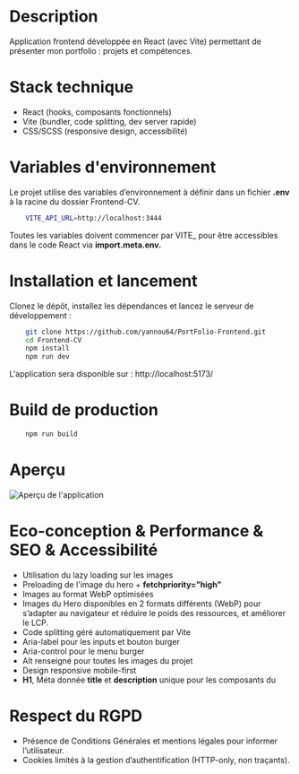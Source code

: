# Description

Application frontend développée en React (avec Vite) permettant de présenter mon portfolio : projets et compétences.

# Stack technique

- React (hooks, composants fonctionnels)
- Vite (bundler, code splitting, dev server rapide)
- CSS/SCSS (responsive design, accessibilité)

# Variables d'environnement

Le projet utilise des variables d’environnement à définir dans un fichier **.env** à la racine du dossier Frontend-CV.

```bash
    VITE_API_URL=http://localhost:3444
```

Toutes les variables doivent commencer par VITE\_ pour être accessibles dans le code React via **import.meta.env.**

# Installation et lancement

Clonez le dépôt, installez les dépendances et lancez le serveur de développement :

```bash
    git clone https://github.com/yannou64/PortFolio-Frontend.git
    cd Frontend-CV
    npm install
    npm run dev
```

L'application sera disponible sur : http://localhost:5173/

# Build de production

```bash
    npm run build
```

# Aperçu

![Aperçu de l'application](./src/assets/aperçu.webp)

# Eco-conception & Performance & SEO & Accessibilité

- Utilisation du lazy loading sur les images
- Preloading de l'image du hero + **fetchpriority="high"**
- Images au format WebP optimisées
- Images du Hero disponibles en 2 formats différents (WebP) pour s’adapter au navigateur et réduire le poids des ressources, et améliorer le LCP.
- Code splitting géré automatiquement par Vite
- Aria-label pour les inputs et bouton burger
- Aria-control pour le menu burger
- Alt renseigné pour toutes les images du projet
- Design responsive mobile-first
- **H1**, Méta donnée **title** et **description** unique pour les composants du <main>

# Respect du RGPD

- Présence de Conditions Générales et mentions légales pour informer l’utilisateur.
- Cookies limités à la gestion d’authentification (HTTP-only, non traçants).
